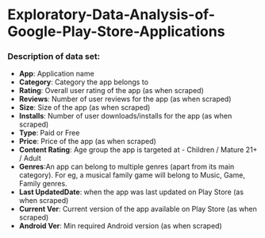 # Exploratory-Data-Analysis-of-Google-Play-Store-Applications
### Description of data set: 
* **App**: Application name
* **Category**: Category the app belongs to
* **Rating**: Overall user rating of the app (as when scraped)
* **Reviews**: Number of user reviews for the app (as when scraped)
* **Size**: Size of the app (as when scraped)
* **Installs**: Number of user downloads/installs for the app (as when scraped)
* **Type**: Paid or Free
* **Price**: Price of the app (as when scraped)
* **Content Rating**: Age group the app is targeted at - Children / Mature 21+ / Adult
* **Genres**:An app can belong to multiple genres (apart from its main category). For eg, a musical family game will belong to Music, Game, Family genres.
* **Last UpdatedDate**: when the app was last updated on Play Store (as when scraped)
* **Current Ver**: Current version of the app available on Play Store (as when scraped)
* **Android Ver**: Min required Android version (as when scraped)

### 
